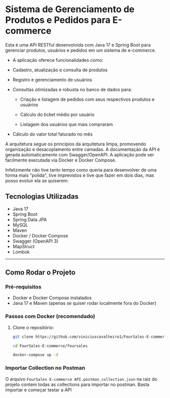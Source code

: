 # Sistema de Gerenciamento de Produtos e Pedidos para E-commerce

Esta é uma API RESTful desenvolvida com Java 17 e Spring Boot para gerenciar produtos, usuários e pedidos em um sistema de e-commerce.

- A aplicação oferece funcionalidades como:

- Cadastro, atualização e consulta de produtos

- Registro e gerenciamento de usuários
- Consultas otimizadas e robusta no banco de dados para:
  - Criação e listagem de pedidos com seus respectivos produtos e usuários

  - Cálculo do ticket médio por usuário

  - Listagem dos usuários que mais compraram

- Cálculo do valor total faturado no mês

A arquitetura segue os princípios da arquitetura limpa, promovendo organização e desacoplamento entre camadas. A documentação da API é gerada automaticamente com Swagger/OpenAPI. A aplicação pode ser facilmente executada via Docker e Docker Compose.

Infelizmente não tive tanto tempo como queria para desenvolver de uma forma mais "polida", tive imprevistos e tive que fazer em dois dias, mas posso evoluir ela se quiserem.

## Tecnologias Utilizadas

- Java 17
- Spring Boot
- Spring Data JPA
- MySQL
- Maven
- Docker / Docker Compose
- Swagger (OpenAPI 3)
- MapStruct
- Lombok

---

## Como Rodar o Projeto

### Pré-requisitos

- Docker e Docker Compose instalados
- Java 17 e Maven (apenas se quiser rodar localmente fora do Docker)

### Passos com Docker (recomendado)

1. Clone o repositório:
   ```bash
   git clone https://github.com/viniciuscavalheiro1/FourSales-E-commerce.git
   
   cd FourSales-E-commerce/foursales
   
   docker-compose up -d

### Importar Collection no Postman

O arquivo ```FourSales E-commerce API.postman_collection.json``` na raiz do projeto contem todas as collections para importar no postman. Basta importar e começar testar a API



